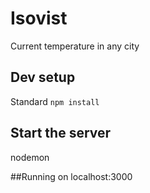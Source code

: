 # Isovist
Current temperature in any city

## Dev setup
Standard `npm install`

## Start the server
nodemon

##Running on
localhost:3000



